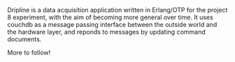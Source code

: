Dripline is a data acquisition application written in Erlang/OTP for the
project 8 experiment, with the aim of becoming more general over time.  It
uses couchdb as a message passing interface between the outside world and
the hardware layer, and reponds to messages by updating command documents.

More to follow!